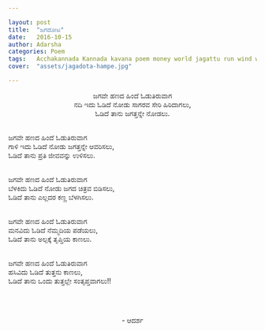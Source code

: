 ```yaml
---

layout: post
title:  "ಜಗದೋಟ"
date:   2016-10-15
author: Adarsha
categories: Poem
tags:	Acchakannada Kannada kavana poem money world jagattu run wind water earth fire
cover:  "assets/jagadota-hampe.jpg"

---
```

<p align="center">ಜಗವೇ ಹಣದ ಹಿಂದೆ ಓಡುತಿರುವಾಗ<br>
ನದಿ ಇದು ಓಡಿದೆ ನೋಡು ಸಾಗರವ ಸೇರಿ ಹಿರಿದಾಗಲು,<br>
ಓಡಿದೆ ತಾನು ಜಗತ್ತನ್ನೇ ನೋಡಲು.<br><br><!--more-->

ಜಗವೇ ಹಣದ ಹಿಂದೆ ಓಡುತಿರುವಾಗ<br>
ಗಾಳಿ ಇದು ಓಡಿದೆ ನೋಡು ಜಗತ್ತನ್ನೇ ಆವರಿಸಲು,<br>
ಓಡಿದೆ ತಾನು ಪ್ರತಿ ಜೀವವನ್ನು ಉಳಿಸಲು.<br><br>

ಜಗವೇ ಹಣದ ಹಿಂದೆ ಓಡುತಿರುವಾಗ<br>
ಬೆಳಕಿದು ಓಡಿದೆ ನೋಡು ಜಗದ ಚಿತ್ರವ ಬಿಡಿಸಲು,<br>
ಓಡಿದೆ ತಾನು ಎಲ್ಲದರ ಕಣ್ಣ ಬೆಳಗಿಸಲು.<br><br>

ಜಗವೇ ಹಣದ ಹಿಂದೆ ಓಡುತಿರುವಾಗ<br>
ಮನವಿದು ಓಡಿದೆ ನೆಮ್ಮದಿಯ ಪಡೆಯಲು,<br>
ಓಡಿದೆ ತಾನು ಅಲ್ಪಕ್ಕೆ ತೃಪ್ತಿಯ ಕಾಣಲು.<br><br>

ಜಗವೇ ಹಣದ ಹಿಂದೆ ಓಡುತಿರುವಾಗ<br>
ಹಸಿವಿದು ಓಡಿದೆ ತುತ್ತನು ಕಾಣಲು,<br>
ಓಡಿದೆ ತಾನು ಒಂದು ತುತ್ತಲ್ಲೇ ಸಂತೃಪ್ತವಾಗಲು!!</p><br><br>

<p align="center">- ಆದರ್ಶ</p>
